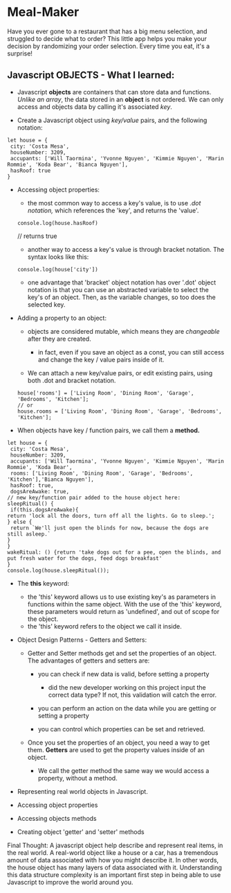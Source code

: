 # Meal-Maker

Have you ever gone to a restaurant that has a big menu selection, and struggled to decide what to order? This little app helps you make your decision by randomizing your order selection. Every time you eat, it's a surprise!

## Javascript OBJECTS - What I learned:

* Javascript **objects** are containers that can store data and functions. _Unlike an array_, the data stored in an **object** is not ordered. We can only access and objects data by calling it's associated _key_.

* Create a Javascript object using _key/value_ pairs, and the following notation:

```
let house = {
 city: 'Costa Mesa',
 houseNumber: 3209,
 accupants: ['Will Taormina', 'Yvonne Nguyen', 'Kimmie Nguyen', 'Marin Rommie', 'Koda Bear', 'Bianca Nguyen'],
 hasRoof: true
}
```

* Accessing object properties:

  * the most common way to access a key's value, is to use _.dot notation,_ which references the 'key', and returns the 'value'.

  ```
  console.log(house.hasRoof)
  ```

  // returns true

  * another way to access a key's value is through bracket notation. The syntax looks like this:

  ```
  console.log(house['city'])
  ```

  * one advantage that 'bracket' object notation has over '.dot' object notation is that you can use an abstracted variable to select the key's of an object. Then, as the variable changes, so too does the selected key.

* Adding a property to an object:

  * objects are considered mutable, which means they are _changeable_ after they are created.

    * in fact, even if you save an object as a const, you can still access and change the key / value pairs inside of it.

  * We can attach a new key/value pairs, or edit existing pairs, using both .dot and bracket notation.

  ```
  house['rooms'] = ['Living Room', 'Dining Room', 'Garage', 'Bedrooms', 'Kitchen'];
  // or
  house.rooms = ['Living Room', 'Dining Room', 'Garage', 'Bedrooms', 'Kitchen'];
  ```

* When objects have key / function pairs, we call them a **method.**

```
let house = {
 city: 'Costa Mesa',
 houseNumber: 3209,
 accupants: ['Will Taormina', 'Yvonne Nguyen', 'Kimmie Nguyen', 'Marin Rommie', 'Koda Bear',
 rooms: ['Living Room', 'Dining Room', 'Garage', 'Bedrooms', 'Kitchen'],'Bianca Nguyen'],
 hasRoof: true,
 dogsAreAwake: true,
// new key/function pair added to the house object here:
sleepRitual() {
 if(this.dogsAreAwake){
return 'lock all the doors, turn off all the lights. Go to sleep.';
} else {
 return `We'll just open the blinds for now, because the dogs are still asleep.`
}
}
wakeRitual: () {return 'take dogs out for a pee, open the blinds, and put fresh water for the dogs, feed dogs breakfast'
}
console.log(house.sleepRitual());
```

* The **this** keyword:

  * the 'this' keyword allows us to use existing key's as parameters in functions within the same object. With the use of the 'this' keyword, these parameters would return as 'undefined', and out of scope for the object.
  * the 'this' keyword refers to the object we call it inside.

- Object Design Patterns - Getters and Setters:

  * Getter and Setter methods get and set the properties of an object. The advantages of getters and setters are:

    * you can check if new data is valid, before setting a property

      * did the new developer working on this project input the correct data type? If not, this validation will catch the error.

    * you can perform an action on the data while you are getting or setting a property

    * you can control which properties can be set and retrieved.

  * Once you set the properties of an object, you need a way to get them. **Getters** are used to get the property values inside of an object.
    * We call the getter method the same way we would access a property, without a method.

* Representing real world objects in Javascript.

* Accessing object properties

* Accessing objects methods

* Creating object 'getter' and 'setter' methods

Final Thought: A javascript object help describe and represent real items, in the real world. A real-world object like a house or a car, has a tremendous amount of data associated with how you might describe it. In other words, the house object has many layers of data associated with it. Understanding this data structure complexity is an important first step in being able to use Javascript to improve the world around you.
